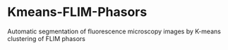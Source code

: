 # Kmeans-FLIM-Phasors
Automatic segmentation of fluorescence microscopy images by K-means clustering of FLIM phasors
